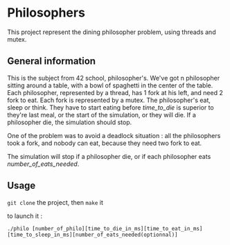 # Philosophers
This project represent the dining philosopher problem, using threads and mutex.

## General information
This is the subject from 42 school, philosopher's. We've got n philosopher sitting around a table, with a bowl of spaghetti in the center of the table. Each philosopher, represented by a thread, has 1 fork at his left, and need 2 fork to eat. Each fork is represented by a mutex. The philosopher's eat, sleep or think. They have to start eating before _time_to_die_ is superior to they're last meal, or the start of the simulation, or they will die. If a philosopher die, the simulation should stop.

One of the problem was to avoid a deadlock situation : all the philosophers took a fork, and nobody can eat, because they need two fork to eat.

The simulation will stop if a philosopher die, or if each philosopher eats _number_of_eats_needed_.
## Usage
`git clone` the project, then `make` it

to launch it :

`./philo [number_of_philo][time_to_die_in_ms][time_to_eat_in_ms][time_to_sleep_in_ms][number_of_eats_needed(optionnal)]`
